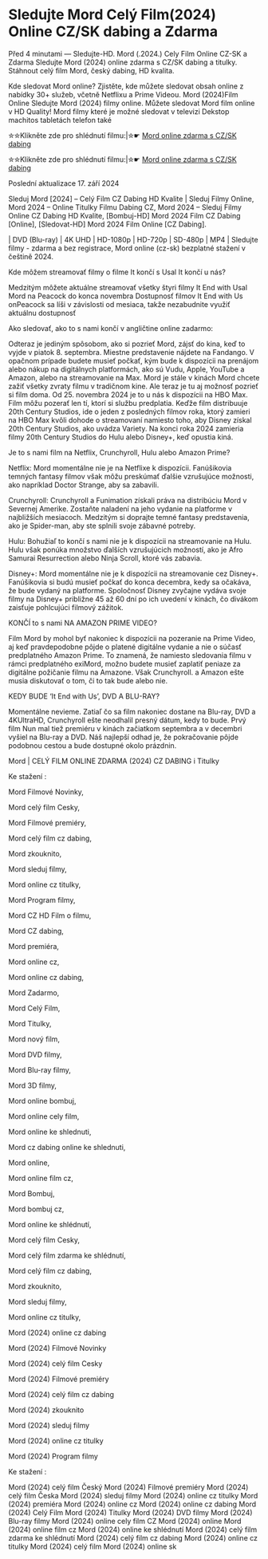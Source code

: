 # Sledujte Mord Celý Film(2024) Online CZ/SK dabing a Zdarma

Před 4 minutami — Sledujte-HD. Mord (.2024.) Cely Film Online CZ-SK a Zdarma
Sledujte Mord (2024) online zdarma s CZ/SK dabing a titulky. Stáhnout celý film Mord, český dabing, HD kvalita.

Kde sledovat Mord online? Zjistěte, kde můžete sledovat obsah online z nabídky 30+ služeb, včetně Netflixu a Prime Videou. Mord (2024)Film Online Sledujte Mord (2024) filmy online. Můžete sledovat Mord film online v HD Quality! Mord filmy které je možné sledovat v televizi Dekstop machitos tabletách telefon také

✮✮Klikněte zde pro shlédnutí filmu:|✮☛ [Mord online zdarma s CZ/SK dabing](https://crotx.online/sk/movie/1295091/mord.github)

✮✮Klikněte zde pro shlédnutí filmu:|✮☛ [Mord online zdarma s CZ/SK dabing](https://crotx.online/sk/movie/1295091/mord.github)

Poslední aktualizace 17. září 2024


Sleduj Mord [2024] – Celý Film CZ Dabing HD Kvalite | Sleduj Filmy Online, Mord 2024 – Online Titulky Filmu Dabing CZ, Mord 2024 – Sleduj Filmy Online CZ Dabing HD Kvalite, [Bombuj-HD] Mord 2024 Film CZ Dabing [Online], [Sledovat-HD] Mord 2024 Film Online [CZ Dabing].

| DVD (Blu-ray) | 4K UHD | HD-1080p | HD-720p | SD-480p | MP4 | Sledujte filmy - zdarma a bez registrace, Mord online (cz-sk) bezplatné stažení v češtině 2024.

Kde môžem streamovať filmy o filme It končí s Usal It končí u nás?

Medzitým môžete aktuálne streamovať všetky štyri filmy It End with Usal Mord na Peacock do konca novembra Dostupnosť filmov It End with Us onPeacock sa líši v závislosti od mesiaca, takže nezabudnite využiť aktuálnu dostupnosť

Ako sledovať, ako to s nami končí v angličtine online zadarmo:

Odteraz je jediným spôsobom, ako si pozrieť Mord, zájsť do kina, keď to vyjde v piatok 8. septembra. Miestne predstavenie nájdete na Fandango. V opačnom prípade budete musieť počkať, kým bude k dispozícii na prenájom alebo nákup na digitálnych platformách, ako sú Vudu, Apple, YouTube a Amazon, alebo na streamovanie na Max. Mord je stále v kinách Mord chcete zažiť všetky zvraty filmu v tradičnom kine. Ale teraz je tu aj možnosť pozrieť si film doma. Od 25. novembra 2024 je to u nás k dispozícii na HBO Max. Film môžu pozerať len tí, ktorí si službu predplatia. Keďže film distribuuje 20th Century Studios, ide o jeden z posledných filmov roka, ktorý zamieri na HBO Max kvôli dohode o streamovaní namiesto toho, aby Disney získal 20th Century Studios, ako uvádza Variety. Na konci roka 2024 zamieria filmy 20th Century Studios do Hulu alebo Disney+, keď opustia kiná.

Je to s nami film na Netflix, Crunchyroll, Hulu alebo Amazon Prime?

Netflix: Mord momentálne nie je na Netflixe k dispozícii. Fanúšikovia temných fantasy filmov však môžu preskúmať ďalšie vzrušujúce možnosti, ako napríklad Doctor Strange, aby sa zabavili.

Crunchyroll: Crunchyroll a Funimation získali práva na distribúciu Mord v Severnej Amerike. Zostaňte naladení na jeho vydanie na platforme v najbližších mesiacoch. Medzitým si doprajte temné fantasy predstavenia, ako je Spider-man, aby ste splnili svoje zábavné potreby.

Hulu: Bohužiaľ to končí s nami nie je k dispozícii na streamovanie na Hulu. Hulu však ponúka množstvo ďalších vzrušujúcich možností, ako je Afro Samurai Resurrection alebo Ninja Scroll, ktoré vás zabavia.

Disney+: Mord momentálne nie je k dispozícii na streamovanie cez Disney+. Fanúšikovia si budú musieť počkať do konca decembra, kedy sa očakáva, že bude vydaný na platforme. Spoločnosť Disney zvyčajne vydáva svoje filmy na Disney+ približne 45 až 60 dní po ich uvedení v kinách, čo divákom zaisťuje pohlcujúci filmový zážitok.

KONČÍ to s nami NA AMAZON PRIME VIDEO?

Film Mord by mohol byť nakoniec k dispozícii na pozeranie na Prime Video, aj keď pravdepodobne pôjde o platené digitálne vydanie a nie o súčasť predplatného Amazon Prime. To znamená, že namiesto sledovania filmu v rámci predplatného exiMord, možno budete musieť zaplatiť peniaze za digitálne požičanie filmu na Amazone. Však Crunchyroll. a Amazon ešte musia diskutovať o tom, či to tak bude alebo nie.

KEDY BUDE ‘It End with Us’, DVD A BLU-RAY?

Momentálne nevieme. Zatiaľ čo sa film nakoniec dostane na Blu-ray, DVD a 4KUltraHD, Crunchyroll ešte neodhalil presný dátum, kedy to bude. Prvý film Nun mal tiež premiéru v kinách začiatkom septembra a v decembri vyšiel na Blu-ray a DVD. Náš najlepší odhad je, že pokračovanie pôjde podobnou cestou a bude dostupné okolo prázdnin.

Mord | CELÝ FILM ONLINE ZDARMA (2024) CZ DABING i Titulky

Ke stažení :

Mord Filmové Novinky,

Mord celý film Cesky,

Mord Filmové premiéry,

Mord celý film cz dabing,

Mord zkouknito,

Mord sleduj filmy,

Mord online cz titulky,

Mord Program filmy,

Mord CZ HD Film o filmu,

Mord CZ dabing,

Mord premiéra,

Mord online cz,

Mord online cz dabing,

Mord Zadarmo,

Mord Celý Film,

Mord Titulky,

Mord nový film,

Mord DVD filmy,

Mord Blu-ray filmy,

Mord 3D filmy,

Mord online bombuj,

Mord online cely film,

Mord online ke shlednuti,

Mord cz dabing online ke shlednuti,

Mord online,

Mord online film cz,

Mord Bombuj,

Mord bombuj cz,

Mord online ke shlédnutí,

Mord celý film Cesky,

Mord celý film zdarma ke shlédnutí,

Mord celý film cz dabing,

Mord zkouknito,

Mord sleduj filmy,

Mord online cz titulky,

Mord (2024) online cz dabing

Mord (2024) Filmové Novinky

Mord (2024) celý film Cesky

Mord (2024) Filmové premiéry

Mord (2024) celý film cz dabing

Mord (2024) zkouknito

Mord (2024) sleduj filmy

Mord (2024) online cz titulky

Mord (2024) Program filmy

Ke stažení :

Mord (2024) celý film Český Mord (2024) Filmové premiéry Mord (2024) celý film Česka Mord (2024) sleduj filmy Mord (2024) online cz titulky Mord (2024) premiéra Mord (2024) online cz Mord (2024) online cz dabing Mord (2024) Celý Film Mord (2024) Titulky Mord (2024) DVD filmy Mord (2024) Blu-ray filmy Mord (2024) online cely film CZ Mord (2024) online Mord (2024) online film cz Mord (2024) online ke shlédnutí Mord (2024) celý film zdarma ke shlédnutí Mord (2024) celý film cz dabing Mord (2024) online cz titulky Mord (2024) celý film Mord (2024) online sk
